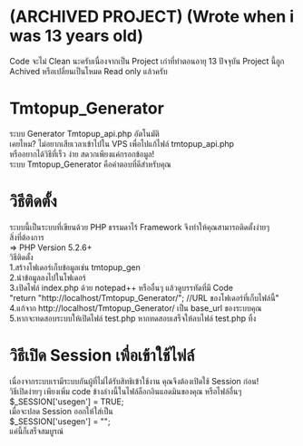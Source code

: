 # (ARCHIVED PROJECT) (Wrote when i was 13 years old)
Code จะไม่ Clean นะครับเนื่องจากเป็น Project เก่าที่ทำตอนอายุ 13 ปัจจุบัน Project นี้ถูก Achived หรือเปลี่ยนเป็นโหมด Read only แล้วครับ

Tmtopup_Generator
=================

ระบบ Generator Tmtopup_api.php อัตโนมัติ<br>
เคยไหม? ไม่อยากเสียเวลาเข้าไปใน VPS เพื่อไปแก้ไฟล์ tmtopup_api.php<br>
หรืออยากได้วิธีที่เร็ว ง่าย สดวกเพียงแค่กรอกข้อมูล!<br>
ระบบ Tmtopup_Generator คือคำตอบที่ดีสำหรับคุณ

วิธีติดตั้ง
=================

ระบบนี้เป็นระบบที่เขียนด้วย PHP ธรรมดาไร้ Framework จึงทำให้คุณสามารถติดตั้งง่ายๆ<br>
สิ่งที่ต้องการ<br>
=> PHP Version 5.2.6+<br>
วิธีติดตั้ง<br>
1.สร้างโฟเดอร์เก็บข้อมูลเช่น tmtopup_gen <br>
2.นำข้อมูลลงไปในโฟเดอร์<br>
3.เปิดไฟล์ index.php ด้วย notepad++ หรืออื่นๆ แล้วดูบรรทัดที่มี Code<br>
"return "http://localhost/Tmtopup_Generator/"; //URL ของโฟเดอร์ที่เก็บไฟล์นี้"<br>
4.แก้จาก http://localhost/Tmtopup_Generator/ เป็น base_url ของระบบคุณ <br>
5.หากจะทดสอบระบบให้เปิดไฟล์ test.php หากทดสอบเสร็จให้ลบไฟล์ test.php ทิ้ง

วิธีเปิด Session เพื่อเข้าใช้ไฟล์
=================

เนื่องจากระบบเรามีระบบกันผู้ที่ไม่ได้รับสิทธิเข้าใช้งาน คุณจึงต้องเปิดใช้ Session ก่อน!<br>
วิธีเปิดง่ายๆ เพียงเพิ่ม code ข้างล่างนี้ในไฟล์ล็อกอินแอดมินของคุณ หรือไฟล์อื่นๆ<br>
$_SESSION['usegen'] = TRUE;<br>
เมื่อจะปลด Session ออกให้ใส่เป็น<br>
$_SESSION['usegen'] = "";<br>
แค่นี้ก็เสร็จสมบูรณ์ 
